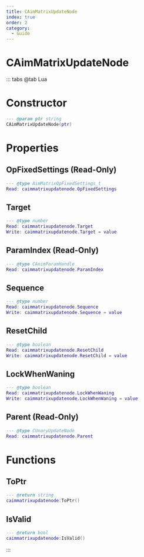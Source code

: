 ```yaml
---
title: CAimMatrixUpdateNode
index: true
order: 2
category:
  - Guide
---
```


# CAimMatrixUpdateNode

::: tabs
@tab Lua
# Constructor
```lua
--- @param ptr string
CAimMatrixUpdateNode(ptr)
```
# Properties
## OpFixedSettings (Read-Only)
```lua
--- @type AimMatrixOpFixedSettings_t
Read: caimmatrixupdatenode.OpFixedSettings
```
## Target 
```lua
--- @type number
Read: caimmatrixupdatenode.Target
Write: caimmatrixupdatenode.Target = value
```
## ParamIndex (Read-Only)
```lua
--- @type CAnimParamHandle
Read: caimmatrixupdatenode.ParamIndex
```
## Sequence 
```lua
--- @type number
Read: caimmatrixupdatenode.Sequence
Write: caimmatrixupdatenode.Sequence = value
```
## ResetChild 
```lua
--- @type boolean
Read: caimmatrixupdatenode.ResetChild
Write: caimmatrixupdatenode.ResetChild = value
```
## LockWhenWaning 
```lua
--- @type boolean
Read: caimmatrixupdatenode.LockWhenWaning
Write: caimmatrixupdatenode.LockWhenWaning = value
```
## Parent (Read-Only)
```lua
--- @type CUnaryUpdateNode
Read: caimmatrixupdatenode.Parent
```
# Functions
## ToPtr
```lua
--- @return string
caimmatrixupdatenode:ToPtr()
```
## IsValid
```lua
--- @return bool
caimmatrixupdatenode:IsValid()
```

:::